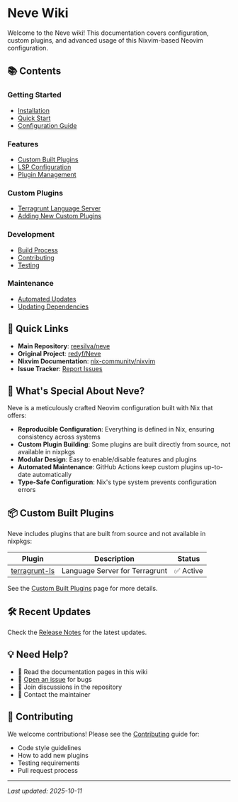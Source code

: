 # Neve Wiki

Welcome to the Neve wiki! This documentation covers configuration, custom plugins, and advanced usage of this Nixvim-based Neovim configuration.

## 📚 Contents

### Getting Started
- [Installation](Installation)
- [Quick Start](Quick-Start)
- [Configuration Guide](Configuration-Guide)

### Features
- [Custom Built Plugins](Custom-Built-Plugins)
- [LSP Configuration](LSP-Configuration)
- [Plugin Management](Plugin-Management)

### Custom Plugins
- [Terragrunt Language Server](Terragrunt-LS)
- [Adding New Custom Plugins](Adding-Custom-Plugins)

### Development
- [Build Process](Build-Process)
- [Contributing](Contributing)
- [Testing](Testing)

### Maintenance
- [Automated Updates](Automated-Updates)
- [Updating Dependencies](Updating-Dependencies)

## 🚀 Quick Links

- **Main Repository**: [reesilva/neve](https://github.com/reesilva/neve)
- **Original Project**: [redyf/Neve](https://github.com/redyf/Neve)
- **Nixvim Documentation**: [nix-community/nixvim](https://nix-community.github.io/nixvim/)
- **Issue Tracker**: [Report Issues](https://github.com/reesilva/neve/issues)

## 🎯 What's Special About Neve?

Neve is a meticulously crafted Neovim configuration built with Nix that offers:

- **Reproducible Configuration**: Everything is defined in Nix, ensuring consistency across systems
- **Custom Plugin Building**: Some plugins are built directly from source, not available in nixpkgs
- **Modular Design**: Easy to enable/disable features and plugins
- **Automated Maintenance**: GitHub Actions keep custom plugins up-to-date automatically
- **Type-Safe Configuration**: Nix's type system prevents configuration errors

## 📦 Custom Built Plugins

Neve includes plugins that are built from source and not available in nixpkgs:

| Plugin | Description | Status |
|--------|-------------|--------|
| [terragrunt-ls](Terragrunt-LS) | Language Server for Terragrunt | ✅ Active |

See the [Custom Built Plugins](Custom-Built-Plugins) page for more details.

## 🛠️ Recent Updates

Check the [Release Notes](https://github.com/reesilva/neve/releases) for the latest updates.

## 💡 Need Help?

- 📖 Read the documentation pages in this wiki
- 🐛 [Open an issue](https://github.com/reesilva/neve/issues) for bugs
- 💬 Join discussions in the repository
- 📧 Contact the maintainer

## 📝 Contributing

We welcome contributions! Please see the [Contributing](Contributing) guide for:
- Code style guidelines
- How to add new plugins
- Testing requirements
- Pull request process

---

_Last updated: 2025-10-11_
